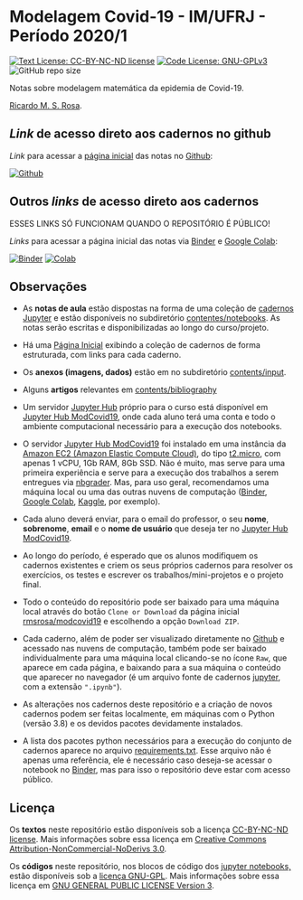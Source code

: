 # Modelagem Covid-19 - IM/UFRJ - Período 2020/1

[![Text License: CC-BY-NC-ND license](https://img.shields.io/badge/Text%20License-CC--BY--NC--ND-yellow.svg)](https://opensource.org/licenses/MIT) [![Code License: GNU-GPLv3](https://img.shields.io/badge/Code%20License-GNU--GPLv3-yellow.svg)](https://www.gnu.org/licenses/gpl.html) ![GitHub repo size](https://img.shields.io/github/repo-size/rmsrosa/nbbinder)

Notas sobre modelagem matemática da epidemia de Covid-19.

[Ricardo M. S. Rosa](http://www.im.ufrj.br/rrosa/).

## *Link* de acesso direto aos cadernos no github

*Link* para acessar a [página inicial]((contents/notebooks/00.00-Pagina_Inicial.ipynb)) das notas no [Github](https://github.com):

[![Github](https://img.shields.io/badge/view%20contents%20on-github-orange)](contents/notebooks/00.00-Pagina_Inicial.ipynb)

## Outros *links* de acesso direto aos cadernos

ESSES LINKS SÓ FUNCIONAM QUANDO O REPOSITÓRIO É PÚBLICO!

*Links* para acessar a página inicial das notas via [Binder](https://beta.mybinder.org/) e [Google Colab](http://colab.research.google.com):

[![Binder](https://mybinder.org/badge.svg)](https://mybinder.org/v2/gh/rmsrosa/modcovid19/master?filepath=contents%2Fnotebooks%2F00.00-Pagina_Inicial.ipynb) [![Colab](https://colab.research.google.com/assets/colab-badge.svg)](https://colab.research.google.com/github/rmsrosa/modcovid19/blob/master/contents/notebooks/00.00-Pagina_Inicial.ipynb)

## Observações

- As **notas de aula** estão dispostas na forma de uma coleção de [cadernos Jupyter](https://jupyter.org/) e estão disponíveis no subdiretório [contentes/notebooks](contents/notebooks). As notas serão escritas e disponibilizadas ao longo do curso/projeto.

- Há uma [Página Inicial](contents/notebooks/00.00-Pagina_Inicial.ipynb) exibindo a coleção de cadernos de forma estruturada, com links para cada caderno.

- Os **anexos (imagens, dados)** estão em no subdiretório [contents/input](contents/input).

- Alguns **artigos** relevantes em [contents/bibliography](contents/bibliography)

- Um servidor [Jupyter Hub](https://jupyter.org/hub) próprio para o curso está disponível em [Jupyter Hub ModCovid19](https://rmsrosa.tk/jupyter/),  onde cada aluno terá uma conta e todo o ambiente computacional necessário para a execução dos notebooks.

- O servidor [Jupyter Hub ModCovid19](https://rmsrosa.tk/jupyter/) foi instalado em uma instância da [Amazon EC2 (Amazon Elastic Compute Cloud)](https://aws.amazon.com/pt/ec2/), do tipo [t2.micro](https://aws.amazon.com/pt/ec2/instance-types/), com apenas 1 vCPU, 1Gb RAM, 8Gb SSD. Não é muito, mas serve para uma primeira experiência e serve para a execução dos trabalhos a serem entregues via [nbgrader](https://nbgrader.readthedocs.io/). Mas, para uso geral, recomendamos uma máquina local ou uma das outras nuvens de computação ([Binder](https://beta.mybinder.org/), [Google Colab](http://colab.research.google.com), [Kaggle](https://www.kaggle.com/), por exemplo).

- Cada aluno deverá enviar, para o email do professor, o seu **nome**, **sobrenome**, **email** e o **nome de usuário** que deseja ter no [Jupyter Hub ModCovid19](https://www.modcovid19.ricardomsrosa.org/jupyter).

- Ao longo do período, é esperado que os alunos modifiquem os cadernos existentes e criem os seus próprios cadernos para resolver os exercícios, os testes e escrever os trabalhos/mini-projetos e o projeto final.

- Todo o conteúdo do repositório pode ser baixado para uma máquina local através do botão `Clone or Download` da página inicial [rmsrosa/modcovid19](https://github.com/rmsrosa/modcovid19) e escolhendo a opção `Download ZIP`.

- Cada caderno, além de poder ser visualizado diretamente no [Github](https://github.com) e acessado nas nuvens de computação, também pode ser baixado individualmente para uma máquina local clicando-se no ícone `Raw`, que aparece em cada página, e baixando para a sua máquina o conteúdo que aparecer no navegador (é um arquivo fonte de cadernos [jupyter](https://jupyter.org/), com a extensão `".ipynb"`).

- As alterações nos cadernos deste repositório e a criação de novos cadernos podem ser feitas localmente, em máquinas com o Python (versão 3.8) e os devidos pacotes devidamente instalados.

- A lista dos pacotes python necessários para a execução do conjunto de cadernos aparece no arquivo [requirements.txt](requirements.txt). Esse arquivo não é apenas uma referência, ele é necessário caso deseja-se acessar o notebook no [Binder](https://beta.mybinder.org/), mas para isso o repositório deve estar com acesso público. 

## Licença

Os **textos** neste repositório estão disponíveis sob a licença [CC-BY-NC-ND license](LICENSE-TEXT). Mais informações sobre essa licença em [Creative Commons Attribution-NonCommercial-NoDerivs 3.0](https://creativecommons.org/licenses/by-nc-nd/3.0/us/legalcode).

Os **códigos** neste repositório, nos blocos de código dos [jupyter notebooks,](https://jupyter.org/) estão disponíveis sob a [licença GNU-GPL](LICENSE-CODE). Mais informações sobre essa licença em [GNU GENERAL PUBLIC LICENSE Version 3](https://www.gnu.org/licenses/gpl.html).
